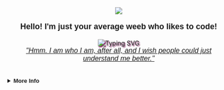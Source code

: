 <div style="position:relative; text-align:center;">
  <img
    src="https://media.discordapp.net/attachments/714847546903625790/1089987117498773534/mijuki1.png?width=2249&height=750" />
  <div align="center" ">
    <p style=" font-family: 'Product Sans' , sans-serif; font-size: large;"><b>Hello! I'm just your average weeb who
      likes
      to code!</b></p>
    <img
      src="https://readme-typing-svg.demolab.com?font=Fira+Code&pause=1000&color=E4A8CA&center=true&vCenter=true&width=435&lines=and+I+love+cute+things!+🎀"
      alt="Typing SVG" style="filter: drop-shadow(2px 2px 1px #7b1a58);" />
    <br>
    <a href=" https://yoshi.moe" style="font-family: 'Product Sans', sans-serif; font-size: medium;"><i><sup></sup>"Hmm.
        I am who I am, after all,
        and I wish people could just understand me better."</i></sup></a>
  </div>
</div>

<br>
<br>
<details>
  <br>
  <summary style="font-family: 'Product Sans', sans-serif; font-size: small;"><b>More Info</b></summary>
  <div align="center">
    <table>
      <tr>
        <img height="140px" style="padding: 5px;"
          src="
        https://github-readme-stats-sigma-five.vercel.app/api?username=yoshikazuuu&show_icons=true&theme=omni&include_all_commits=true&count_private=true" />
      <tr>
        <img height="140px" style="padding: 5px;"
          src="https://github-readme-stats-sigma-five.vercel.app/api/top-langs/?username=yoshikazuuu&theme=omni&hide_border=false&include_all_commits=true&count_private=true&layout=compact" />
      </tr>
    </table>
  </div>
</details>